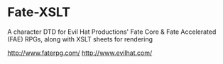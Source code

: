 Fate-XSLT
=========

A character DTD for Evil Hat Productions' Fate Core &amp; Fate Accelerated (FAE) RPGs, along with XSLT sheets for rendering

http://www.faterpg.com/
http://www.evilhat.com/
